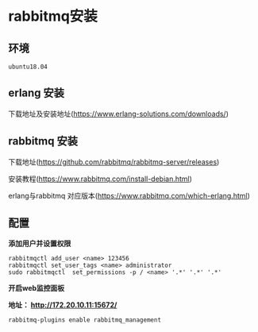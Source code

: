 # rabbitmq安装

## 环境

```
ubuntu18.04
```

## erlang 安装

下载地址及安装地址(https://www.erlang-solutions.com/downloads/)

## rabbitmq 安装


下载地址(https://github.com/rabbitmq/rabbitmq-server/releases)


安装教程(https://www.rabbitmq.com/install-debian.html)


erlang与rabbitmq 对应版本(https://www.rabbitmq.com/which-erlang.html)


## 配置


**添加用户并设置权限**

```
rabbitmqctl add_user <name> 123456
rabbitmqctl set_user_tags <name> administrator
sudo rabbitmqctl  set_permissions -p / <name> '.*' '.*' '.*'
```

**开启web监控面板**

**地址： http://172.20.10.11:15672/** 

```
rabbitmq-plugins enable rabbitmq_management
```



